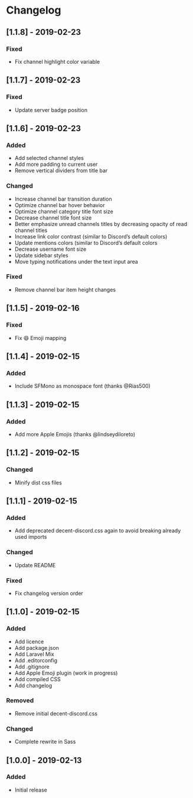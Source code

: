 # Changelog

## [1.1.8] - 2019-02-23
### Fixed
- Fix channel highlight color variable

## [1.1.7] - 2019-02-23
### Fixed
- Update server badge position

## [1.1.6] - 2019-02-23
### Added
- Add selected channel styles
- Add more padding to current user 
- Remove vertical dividers from title bar
### Changed
- Increase channel bar transition duration
- Optimize channel bar hover behavior
- Optimize channel category title font size
- Decrease channel title font size
- Better emphasize unread channels titles by decreasing opacity of read channel titles
- Increase link color contrast (similar to Discord’s default colors)
- Update mentions colors (similar to Discord’s default colors
- Decrease username font size
- Update sidebar styles
- Move typing notifications under the text input area
### Fixed
- Remove channel bar item height changes

## [1.1.5] - 2019-02-16
### Fixed
- Fix :smile: Emoji mapping

## [1.1.4] - 2019-02-15
### Added
- Include SFMono as monospace font (thanks @Rias500)

## [1.1.3] - 2019-02-15
### Added
- Add more Apple Emojis (thanks @lindseydiloreto)

## [1.1.2] - 2019-02-15
### Changed
- Minify dist css files

## [1.1.1] - 2019-02-15
### Added
- Add deprecated decent-discord.css again to avoid breaking already used imports 
### Changed
- Update README
### Fixed
- Fix changelog version order 

## [1.1.0] - 2019-02-15
### Added
- Add licence
- Add package.json
- Add Laravel Mix
- Add .editorconfig
- Add .gitignore
- Add Apple Emoji plugin (work in progress)
- Add compiled CSS
- Add changelog
### Removed
- Remove initial decent-discord.css
### Changed
- Complete rewrite in Sass

## [1.0.0] - 2019-02-13
### Added
- Initial release 

